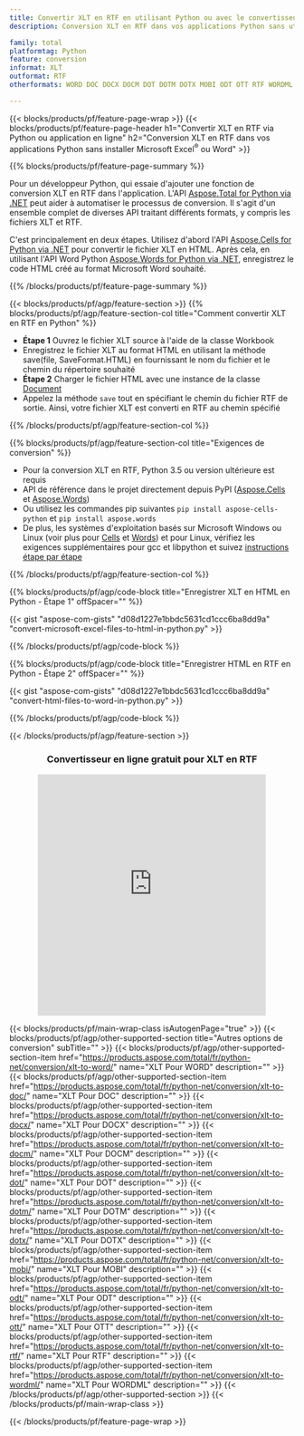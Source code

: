 ```yaml
---
title: Convertir XLT en RTF en utilisant Python ou avec le convertisseur en ligne gratuit
description: Conversion XLT en RTF dans vos applications Python sans utiliser Microsoft Office ou en ligne. Testez rapidement le convertisseur en ligne CSV vers POT gratuit avant d'intégrer le code. 

family: total
platformtag: Python
feature: conversion
informat: XLT
outformat: RTF
otherformats: WORD DOC DOCX DOCM DOT DOTM DOTX MOBI ODT OTT RTF WORDML

---
```

{{< blocks/products/pf/feature-page-wrap >}}
{{< blocks/products/pf/feature-page-header h1="Convertir XLT en RTF via Python ou application en ligne" h2="Conversion XLT en RTF dans vos applications Python sans installer Microsoft Excel<sup>&reg;</sup> ou Word" >}}

{{% blocks/products/pf/feature-page-summary %}}

Pour un développeur Python, qui essaie d'ajouter une fonction de conversion XLT en RTF dans l'application. L'API [Aspose.Total for Python via .NET](https://products.aspose.com/total/python-net/) peut aider à automatiser le processus de conversion. Il s'agit d'un ensemble complet de diverses API traitant différents formats, y compris les fichiers XLT et RTF.

C'est principalement en deux étapes. Utilisez d'abord l'API [Aspose.Cells for Python via .NET](https://products.aspose.com/cells/python-net/) pour convertir le fichier XLT en HTML. Après cela, en utilisant l'API Word Python [Aspose.Words for Python via .NET](https://products.aspose.com/words/python-net/), enregistrez le code HTML créé au format Microsoft Word souhaité. 

{{% /blocks/products/pf/feature-page-summary %}}

{{< blocks/products/pf/agp/feature-section >}}
{{% blocks/products/pf/agp/feature-section-col title="Comment convertir XLT en RTF en Python" %}}
- **Étape 1** Ouvrez le fichier XLT source à l'aide de la classe Workbook
- Enregistrez le fichier XLT au format HTML en utilisant la méthode save(file, SaveFormat.HTML) en fournissant le nom du fichier et le chemin du répertoire souhaité
-  **Étape 2** Charger le fichier HTML avec une instance de la classe [Document](https://reference.aspose.com/words/python-net/aspose.words/document/)
-  Appelez la méthode `save` tout en spécifiant le chemin du fichier RTF de sortie. Ainsi, votre fichier XLT est converti en RTF au chemin spécifié

{{% /blocks/products/pf/agp/feature-section-col %}}

{{% blocks/products/pf/agp/feature-section-col title="Exigences de conversion" %}}

- Pour la conversion XLT en RTF, Python 3.5 ou version ultérieure est requis
- API de référence dans le projet directement depuis PyPI ([Aspose.Cells](https://pypi.org/project/aspose-cells-python/) et [Aspose.Words](https://pypi.org/project/aspose-words/))
-  Ou utilisez les commandes pip suivantes ```pip install aspose-cells-python``` et ```pip install aspose.words```
-  De plus, les systèmes d'exploitation basés sur Microsoft Windows ou Linux (voir plus pour [Cells](https://docs.aspose.com/cells/python-net/getting-started/#installation) et [Words](https://docs.aspose.com/words/python-net/system-requirements/)) et pour Linux, vérifiez les exigences supplémentaires pour gcc et libpython et suivez [instructions étape par étape](https://docs.aspose.com/words/python-net/installation/)
 

{{% /blocks/products/pf/agp/feature-section-col %}}

{{% blocks/products/pf/agp/code-block title="Enregistrer XLT en HTML en Python - Étape 1" offSpacer="" %}}

{{< gist "aspose-com-gists" "d08d1227e1bbdc5631cd1ccc6ba8dd9a" "convert-microsoft-excel-files-to-html-in-python.py" >}}

{{% /blocks/products/pf/agp/code-block %}}

{{% blocks/products/pf/agp/code-block title="Enregistrer HTML en RTF en Python - Étape 2" offSpacer="" %}}

{{< gist "aspose-com-gists" "d08d1227e1bbdc5631cd1ccc6ba8dd9a" "convert-html-files-to-word-in-python.py" >}}

{{% /blocks/products/pf/agp/code-block %}}

{{< /blocks/products/pf/agp/feature-section >}}
<div class="container-fluid agp-content bg-white aboutfile box-1 vh100 section nopbtm">
<div class=container>
<div class=row>
<div class="demobox tc col-md-12 padding-0" align="center">

<h3>Convertisseur en ligne gratuit pour XLT en RTF</h3>

<iframe style="border: none; height: 426px;" scrolling="no" src="https://total-conversion-app-65z5r2lp.qa.k8s.dynabic.com/?to=rtf&from=xlt" id="child-iframe" width="80%"></iframe>

</div></div>
</div></div>

{{< blocks/products/pf/main-wrap-class isAutogenPage="true" >}}
{{< blocks/products/pf/agp/other-supported-section title="Autres options de conversion" subTitle="" >}}
{{< blocks/products/pf/agp/other-supported-section-item href="https://products.aspose.com/total/fr/python-net/conversion/xlt-to-word/" name="XLT Pour WORD" description="" >}}
{{< blocks/products/pf/agp/other-supported-section-item href="https://products.aspose.com/total/fr/python-net/conversion/xlt-to-doc/" name="XLT Pour DOC" description="" >}}
{{< blocks/products/pf/agp/other-supported-section-item href="https://products.aspose.com/total/fr/python-net/conversion/xlt-to-docx/" name="XLT Pour DOCX" description="" >}}
{{< blocks/products/pf/agp/other-supported-section-item href="https://products.aspose.com/total/fr/python-net/conversion/xlt-to-docm/" name="XLT Pour DOCM" description="" >}}
{{< blocks/products/pf/agp/other-supported-section-item href="https://products.aspose.com/total/fr/python-net/conversion/xlt-to-dot/" name="XLT Pour DOT" description="" >}}
{{< blocks/products/pf/agp/other-supported-section-item href="https://products.aspose.com/total/fr/python-net/conversion/xlt-to-dotm/" name="XLT Pour DOTM" description="" >}}
{{< blocks/products/pf/agp/other-supported-section-item href="https://products.aspose.com/total/fr/python-net/conversion/xlt-to-dotx/" name="XLT Pour DOTX" description="" >}}
{{< blocks/products/pf/agp/other-supported-section-item href="https://products.aspose.com/total/fr/python-net/conversion/xlt-to-mobi/" name="XLT Pour MOBI" description="" >}}
{{< blocks/products/pf/agp/other-supported-section-item href="https://products.aspose.com/total/fr/python-net/conversion/xlt-to-odt/" name="XLT Pour ODT" description="" >}}
{{< blocks/products/pf/agp/other-supported-section-item href="https://products.aspose.com/total/fr/python-net/conversion/xlt-to-ott/" name="XLT Pour OTT" description="" >}}
{{< blocks/products/pf/agp/other-supported-section-item href="https://products.aspose.com/total/fr/python-net/conversion/xlt-to-rtf/" name="XLT Pour RTF" description="" >}}
{{< blocks/products/pf/agp/other-supported-section-item href="https://products.aspose.com/total/fr/python-net/conversion/xlt-to-wordml/" name="XLT Pour WORDML" description="" >}}
{{< /blocks/products/pf/agp/other-supported-section >}}
{{< /blocks/products/pf/main-wrap-class >}}

{{< /blocks/products/pf/feature-page-wrap >}}